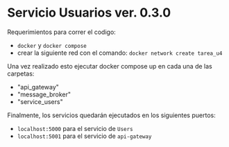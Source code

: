 # Servicio Usuarios ver. 0.3.0

Requerimientos para correr el codigo:
- ```docker``` y ```docker compose```
- crear la siguiente red con el comando: ```docker network create tarea_u4```

Una vez realizado esto ejecutar docker compose up en cada una de las carpetas:
- "api_gateway"
- "message_broker"
- "service_users"

Finalmente, los servicios quedarán ejecutados en los siguientes puertos:
- ```localhost:5000``` para el servicio de ```Users```
- ```localhost:5001``` para el servicio de ```api-gateway```